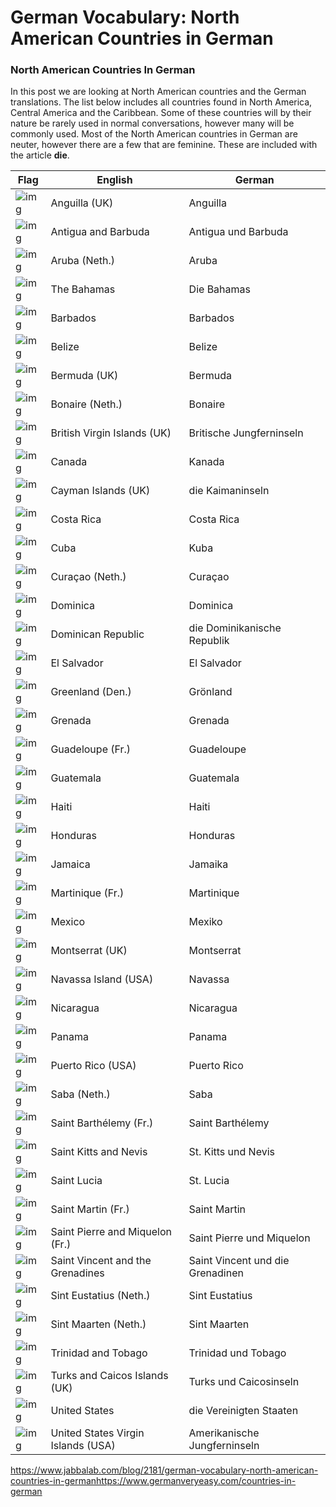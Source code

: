 # German Vocabulary: North American Countries in German

### North American Countries In German

In this post we are looking at North American countries and the German translations. The list below includes all countries found in North America, Central America and the Caribbean. Some of these countries will by their nature be rarely used in normal conversations, however many will be commonly used. Most of the North American countries in German are neuter, however there are a few that are feminine. These are included with the article **die**.

| **Flag**                                 | **English**                        | **German**                       |
| ---------------------------------------- | ---------------------------------- | -------------------------------- |
| ![img](https://www.jabbalab.com/images/north-america-flags/125px-Flag_of_Anguilla.svg.png) | Anguilla (UK)                      | Anguilla                         |
| ![img](https://www.jabbalab.com/images/north-america-flags/120px-Flag_of_Antigua_and_Barbuda.svg.png) | Antigua and Barbuda                | Antigua und Barbuda              |
| ![img](https://www.jabbalab.com/images/north-america-flags/120px-Flag_of_Aruba.svg.png) | Aruba (Neth.)                      | Aruba                            |
| ![img](https://www.jabbalab.com/images/north-america-flags/120px-Flag_of_the_Bahamas.svg.png) | The Bahamas                        | Die Bahamas                      |
| ![img](https://www.jabbalab.com/images/north-america-flags/120px-Flag_of_Barbados.svg.png) | Barbados                           | Barbados                         |
| ![img](https://www.jabbalab.com/images/north-america-flags/120px-Flag_of_Belize.svg.png) | Belize                             | Belize                           |
| ![img](https://www.jabbalab.com/images/north-america-flags/120px-Flag_of_Bermuda.svg.png) | Bermuda (UK)                       | Bermuda                          |
| ![img](https://www.jabbalab.com/images/north-america-flags/120px-Flag_of_Bonaire.svg.png) | Bonaire (Neth.)                    | Bonaire                          |
| ![img](https://www.jabbalab.com/images/north-america-flags/120px-Flag_of_the_British_Virgin_Islands.svg.png) | British Virgin Islands (UK)        | Britische Jungferninseln         |
| ![img](https://www.jabbalab.com/images/north-america-flags/120px-Flag_of_Canada.svg.png) | Canada                             | Kanada                           |
| ![img](https://www.jabbalab.com/images/north-america-flags/120px-Flag_of_the_Cayman_Islands.svg.png) | Cayman Islands (UK)                | die Kaimaninseln                 |
| ![img](https://www.jabbalab.com/images/north-america-flags/120px-Flag_of_Costa_Rica.svg.png) | Costa Rica                         | Costa Rica                       |
| ![img](https://www.jabbalab.com/images/north-america-flags/120px-Flag_of_Cuba.svg.png) | Cuba                               | Kuba                             |
| ![img](https://www.jabbalab.com/images/north-america-flags/120px-Flag_of_Curacao.svg.png) | Curaçao (Neth.)                    | Curaçao                          |
| ![img](https://www.jabbalab.com/images/north-america-flags/120px-Flag_of_Dominica.svg.png) | Dominica                           | Dominica                         |
| ![img](https://www.jabbalab.com/images/north-america-flags/120px-Flag_of_the_Dominican_Republic.svg.png) | Dominican Republic                 | die Dominikanische Republik      |
| ![img](https://www.jabbalab.com/images/north-america-flags/120px-Flag_of_El_Salvador.svg.png) | El Salvador                        | El Salvador                      |
| ![img](https://www.jabbalab.com/images/north-america-flags/120px-Flag_of_Greenland.svg.png) | Greenland (Den.)                   | Grönland                         |
| ![img](https://www.jabbalab.com/images/north-america-flags/120px-Flag_of_Grenada.svg.png) | Grenada                            | Grenada                          |
| ![img](https://www.jabbalab.com/images/north-america-flags/120px-Flag_of_Guadeloupe.svg.png) | Guadeloupe (Fr.)                   | Guadeloupe                       |
| ![img](https://www.jabbalab.com/images/north-america-flags/120px-Flag_of_Guatemala.svg.png) | Guatemala                          | Guatemala                        |
| ![img](https://www.jabbalab.com/images/north-america-flags/120px-Flag_of_Haiti.svg.png) | Haiti                              | Haiti                            |
| ![img](https://www.jabbalab.com/images/north-america-flags/120px-Flag_of_Honduras.svg.png) | Honduras                           | Honduras                         |
| ![img](https://www.jabbalab.com/images/north-america-flags/120px-Flag_of_Jamaica.svg.png) | Jamaica                            | Jamaika                          |
| ![img](https://www.jabbalab.com/images/north-america-flags/120px-Flag_of_Martinique.svg.png) | Martinique (Fr.)                   | Martinique                       |
| ![img](https://www.jabbalab.com/images/north-america-flags/120px-Flag_of_Mexico.svg.png) | Mexico                             | Mexiko                           |
| ![img](https://www.jabbalab.com/images/north-america-flags/120px-Flag_of_Montserrat.svg.png) | Montserrat (UK)                    | Montserrat                       |
| ![img](https://www.jabbalab.com/images/north-america-flags/120px-Flag_of_Navassa_Island.svg.png) | Navassa Island (USA)               | Navassa                          |
| ![img](https://www.jabbalab.com/images/north-america-flags/120px-Flag_of_Nicaragua.svg.png) | Nicaragua                          | Nicaragua                        |
| ![img](https://www.jabbalab.com/images/north-america-flags/120px-Flag_of_Panama.svg.png) | Panama                             | Panama                           |
| ![img](https://www.jabbalab.com/images/north-america-flags/120px-Flag_of_Puerto_Rico.svg.png) | Puerto Rico (USA)                  | Puerto Rico                      |
| ![img](https://www.jabbalab.com/images/north-america-flags/120px-Flag_of_Saba.svg.png) | Saba (Neth.)                       | Saba                             |
| ![img](https://www.jabbalab.com/images/north-america-flags/120px-Flag_of_Saint_Barthelemy.svg.png) | Saint Barthélemy (Fr.)             | Saint Barthélemy                 |
| ![img](https://www.jabbalab.com/images/north-america-flags/120px-Flag_of_Saint_Kitts_and_Nevis.svg.png) | Saint Kitts and Nevis              | St. Kitts und Nevis              |
| ![img](https://www.jabbalab.com/images/north-america-flags/120px-Flag_of_Saint_Lucia.svg.png) | Saint Lucia                        | St. Lucia                        |
| ![img](https://www.jabbalab.com/images/north-america-flags/120px-Flag_of_France.svg.png) | Saint Martin (Fr.)                 | Saint Martin                     |
| ![img](https://www.jabbalab.com/images/north-america-flags/120px-Flag_of_Saint-Pierre_and_Miquelon.svg.png) | Saint Pierre and Miquelon (Fr.)    | Saint Pierre und Miquelon        |
| ![img](https://www.jabbalab.com/images/north-america-flags/120px-Flag_of_Saint_Vincent_and_the_Grenadines.svg.png) | Saint Vincent and the Grenadines   | Saint Vincent und die Grenadinen |
| ![img](https://www.jabbalab.com/images/north-america-flags/120px-Flag_of_Sint_Eustatius.svg.png) | Sint Eustatius (Neth.)             | Sint Eustatius                   |
| ![img](https://www.jabbalab.com/images/north-america-flags/120px-Flag_of_Sint_Maarten.svg.png) | Sint Maarten (Neth.)               | Sint Maarten                     |
| ![img](https://www.jabbalab.com/images/north-america-flags/120px-Flag_of_Trinidad_and_Tobago.svg.png) | Trinidad and Tobago                | Trinidad und Tobago              |
| ![img](https://www.jabbalab.com/images/north-america-flags/120px-Flag_of_the_Turks_and_Caicos_Islands.svg.png) | Turks and Caicos Islands (UK)      | Turks und Caicosinseln           |
| ![img](https://www.jabbalab.com/images/north-america-flags/120px-Flag_of_the_United_States.svg.png) | United States                      | die Vereinigten Staaten          |
| ![img](https://www.jabbalab.com/images/north-america-flags/120px-Flag_of_the_United_States_Virgin_Islands.svg.png) | United States Virgin Islands (USA) | Amerikanische Jungferninseln     |



https://www.jabbalab.com/blog/2181/german-vocabulary-north-american-countries-in-germanhttps://www.germanveryeasy.com/countries-in-german
